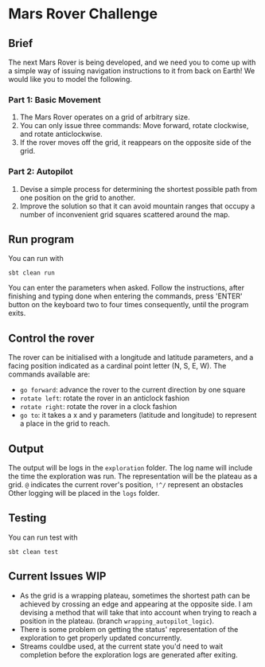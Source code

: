 # Mars Rover Challenge

## Brief
The next Mars Rover is being developed, and we need you to come up with a simple way of issuing navigation instructions to it from back on Earth!
We would like you to model the following.
### Part 1: Basic Movement
1. The Mars Rover operates on a grid of arbitrary size.  
2. You can only issue three commands: Move forward, rotate clockwise, and rotate
   anticlockwise. 
3. If the rover moves off the grid, it reappears on the opposite side of the grid. 
### Part 2: Autopilot
1. Devise a simple process for determining the shortest possible path from one position on the grid to another. 
2. Improve the solution so that it can avoid mountain ranges that occupy a number of inconvenient grid squares scattered around the map.

## Run program
You can run with
```
sbt clean run
```
You can enter the parameters when asked.
Follow the instructions, after finishing and typing done when entering the commands, press 'ENTER' button on the keyboard
two to four times consequently, until the program exits.

## Control the rover
The rover can be initialised with a longitude and latitude parameters, and a facing position indicated as a cardinal point letter (N, S, E, W).
The commands available are:
- `go forward`: advance the rover to the current direction by one square
- `rotate left`: rotate the rover in an anticlock fashion
- `rotate right`: rotate the rover in a clock fashion
- `go to`: it takes a x and y parameters (latitude and longitude) to represent a place in the grid to reach.

## Output
The output will be logs in the `exploration` folder. The log name will include the time the exploration was run.
The representation will be the plateau as a grid. `@` indicates the current rover's position, `!^/` represent an obstacles
Other logging will be placed in the `logs` folder.

## Testing
You can run test with 
```
sbt clean test
```
## Current Issues WIP
- As the grid is a wrapping plateau, sometimes the shortest path can be achieved by crossing an edge and appearing at the opposite side. I am devising a method that will take that into account when trying to reach a position in the plateau. (branch `wrapping_autopilot_logic`).
- There is some problem on getting the status' representation of the exploration to get properly updated concurrently.
- Streams couldbe used, at the current state you'd need to wait completion before the exploration logs are generated after exiting.
